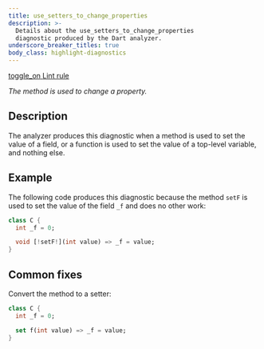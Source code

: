 ```yaml
---
title: use_setters_to_change_properties
description: >-
  Details about the use_setters_to_change_properties
  diagnostic produced by the Dart analyzer.
underscore_breaker_titles: true
body_class: highlight-diagnostics
---
```


<div class="tags">
  <a class="tag-label"
      href="/tools/linter-rules/use_setters_to_change_properties"
      title="Learn about the lint rule that enables this diagnostic."
      aria-label="Learn about the lint rule that enables this diagnostic."
      target="_blank">
    <span class="material-symbols" aria-hidden="true">toggle_on</span>
    <span>Lint rule</span>
  </a>
</div>

_The method is used to change a property._

## Description

The analyzer produces this diagnostic when a method is used to set the
value of a field, or a function is used to set the value of a top-level
variable, and nothing else.

## Example

The following code produces this diagnostic because the method `setF` is
used to set the value of the field `_f` and does no other work:

```dart
class C {
  int _f = 0;

  void [!setF!](int value) => _f = value;
}
```

## Common fixes

Convert the method to a setter:

```dart
class C {
  int _f = 0;

  set f(int value) => _f = value;
}
```
